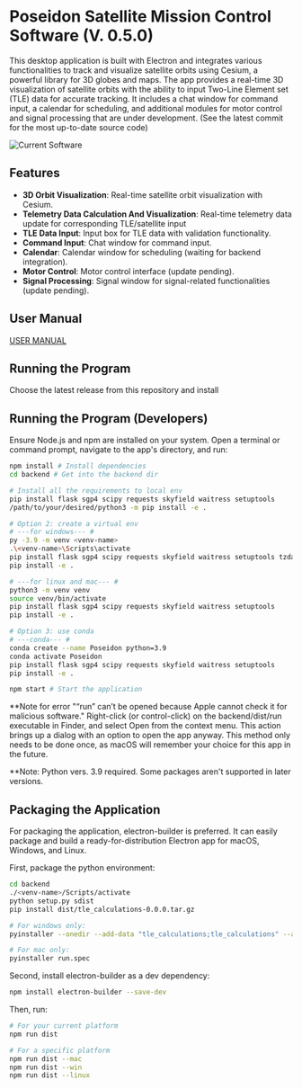 # Poseidon Satellite Mission Control Software (V. 0.5.0)

This desktop application is built with Electron and integrates various functionalities to track and visualize satellite orbits using Cesium, a powerful library for 3D globes and maps. The app provides a real-time 3D visualization of satellite orbits with the ability to input Two-Line Element set (TLE) data for accurate tracking. It includes a chat window for command input, a calendar for scheduling, and additional modules for motor control and signal processing that are under development. (See the latest commit for the most up-to-date source code)

![Current Software](https://i.ibb.co/JkmhpXK/Screenshot-2024-04-23-at-10-26-52-AM.png)


## Features

- **3D Orbit Visualization**: Real-time satellite orbit visualization with Cesium.
- **Telemetry Data Calculation And Visualization**: Real-time telemetry data update for corresponding TLE/satellite input
- **TLE Data Input**: Input box for TLE data with validation functionality.
- **Command Input**: Chat window for command input.
- **Calendar**: Calendar window for scheduling (waiting for backend integration).
- **Motor Control**: Motor control interface (update pending).
- **Signal Processing**: Signal window for signal-related functionalities (update pending).

## User Manual 
[USER MANUAL](https://github.com/USC-POSEIDON/Poseidon/blob/main/POSEIDON%20User%20Manual%20(1).pdf)

## Running the Program 
Choose the latest release from this repository and install

## Running the Program (Developers)

Ensure Node.js and npm are installed on your system. Open a terminal or command prompt, navigate to the app's directory, and run:

```bash
npm install # Install dependencies
cd backend # Get into the backend dir

```

```bash
# Install all the requirements to local env
pip install flask sgp4 scipy requests skyfield waitress setuptools
/path/to/your/desired/python3 -m pip install -e .

# Option 2: create a virtual env 
# ---for windows--- #
py -3.9 -m venv <venv-name> 
.\<venv-name>\Scripts\activate 
pip install flask sgp4 scipy requests skyfield waitress setuptools tzdata pyinstaller
pip install -e . 

# ---for linux and mac--- #
python3 -m venv venv 
source venv/bin/activate
pip install flask sgp4 scipy requests skyfield waitress setuptools
pip install -e . 

# Option 3: use conda
# ---conda--- #
conda create --name Poseidon python=3.9
conda activate Poseidon
pip install flask sgp4 scipy requests skyfield waitress setuptools
pip install -e . 
```

```bash
npm start # Start the application
```

**Note for error "“run” can’t be opened because Apple cannot check it for malicious software."
Right-click (or control-click) on the backend/dist/run executable in Finder, and select Open from the context menu. This action brings up a dialog with an option to open the app anyway. This method only needs to be done once, as macOS will remember your choice for this app in the future. 

**Note: Python vers. 3.9 required. Some packages aren't supported in later versions.

## Packaging the Application
For packaging the application, electron-builder is preferred. It can easily package and build a ready-for-distribution Electron app for macOS, Windows, and Linux.

First, package the python environment:

```bash
cd backend
./<venv-name>/Scripts/activate 
python setup.py sdist
pip install dist/tle_calculations-0.0.0.tar.gz

# For windows only:
pyinstaller --onedir --add-data "tle_calculations;tle_calculations" --add-data "./<venv-name>/Lib/site-packages/waitress;waitress" tle_calculations/run.py

# For mac only:
pyinstaller run.spec
```

Second, install electron-builder as a dev dependency:
```bash
npm install electron-builder --save-dev
```

Then, run:

```bash
# For your current platform
npm run dist

# For a specific platform
npm run dist --mac
npm run dist --win
npm run dist --linux
```


